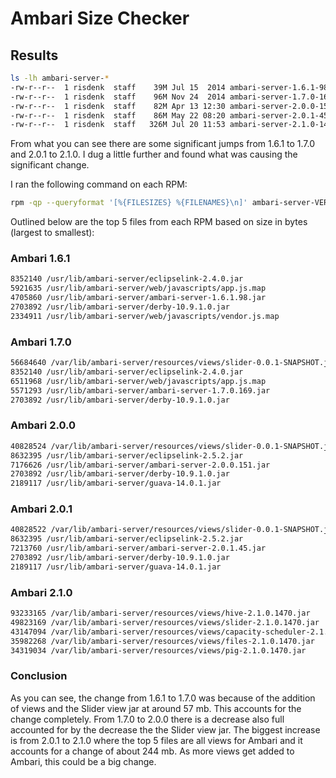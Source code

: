 # Ambari Size Checker

## Results
```bash
ls -lh ambari-server-*
-rw-r--r--  1 risdenk  staff    39M Jul 15  2014 ambari-server-1.6.1-98.noarch.rpm
-rw-r--r--  1 risdenk  staff    96M Nov 24  2014 ambari-server-1.7.0-169.noarch.rpm
-rw-r--r--  1 risdenk  staff    82M Apr 13 12:30 ambari-server-2.0.0-151.noarch.rpm
-rw-r--r--  1 risdenk  staff    86M May 22 08:20 ambari-server-2.0.1-45.noarch.rpm
-rw-r--r--  1 risdenk  staff   326M Jul 20 11:53 ambari-server-2.1.0-1470.x86_64.rpm
```

From what you can see there are some significant jumps from 1.6.1 to 1.7.0 and 2.0.1 to 2.1.0. I dug a little further and found what was causing the significant change.

I ran the following command on each RPM:

```bash
rpm -qp --queryformat '[%{FILESIZES} %{FILENAMES}\n]' ambari-server-VERSION.noarch.rpm | sort -n -r | head -n 100 > ~/Downloads/ambari-VERSION-size.txt
```

Outlined below are the top 5 files from each RPM based on size in bytes (largest to smallest):
### Ambari 1.6.1
```bash
8352140 /usr/lib/ambari-server/eclipselink-2.4.0.jar
5921635 /usr/lib/ambari-server/web/javascripts/app.js.map
4705860 /usr/lib/ambari-server/ambari-server-1.6.1.98.jar
2703892 /usr/lib/ambari-server/derby-10.9.1.0.jar
2334911 /usr/lib/ambari-server/web/javascripts/vendor.js.map
```

### Ambari 1.7.0
```bash
56684640 /var/lib/ambari-server/resources/views/slider-0.0.1-SNAPSHOT.jar
8352140 /usr/lib/ambari-server/eclipselink-2.4.0.jar
6511968 /usr/lib/ambari-server/web/javascripts/app.js.map
5571293 /usr/lib/ambari-server/ambari-server-1.7.0.169.jar
2703892 /usr/lib/ambari-server/derby-10.9.1.0.jar
```

### Ambari 2.0.0
```bash
40828524 /var/lib/ambari-server/resources/views/slider-0.0.1-SNAPSHOT.jar
8632395 /usr/lib/ambari-server/eclipselink-2.5.2.jar
7176626 /usr/lib/ambari-server/ambari-server-2.0.0.151.jar
2703892 /usr/lib/ambari-server/derby-10.9.1.0.jar
2189117 /usr/lib/ambari-server/guava-14.0.1.jar
```

### Ambari 2.0.1
```bash
40828522 /var/lib/ambari-server/resources/views/slider-0.0.1-SNAPSHOT.jar
8632395 /usr/lib/ambari-server/eclipselink-2.5.2.jar
7213760 /usr/lib/ambari-server/ambari-server-2.0.1.45.jar
2703892 /usr/lib/ambari-server/derby-10.9.1.0.jar
2189117 /usr/lib/ambari-server/guava-14.0.1.jar
```

### Ambari 2.1.0
```bash
93233165 /var/lib/ambari-server/resources/views/hive-2.1.0.1470.jar
49823169 /var/lib/ambari-server/resources/views/slider-2.1.0.1470.jar
43147094 /var/lib/ambari-server/resources/views/capacity-scheduler-2.1.0.1470.jar
35982268 /var/lib/ambari-server/resources/views/files-2.1.0.1470.jar
34319034 /var/lib/ambari-server/resources/views/pig-2.1.0.1470.jar
```

### Conclusion
As you can see, the change from 1.6.1 to 1.7.0 was because of the addition of views and the Slider view jar at around 57 mb. This accounts for the change completely. From 1.7.0 to 2.0.0 there is a decrease also full accounted for by the decrease the the Slider view jar. The biggest increase is from 2.0.1 to 2.1.0 where the top 5 files are all views for Ambari and it accounts for a change of about 244 mb. As more views get added to Ambari, this could be a big change.

